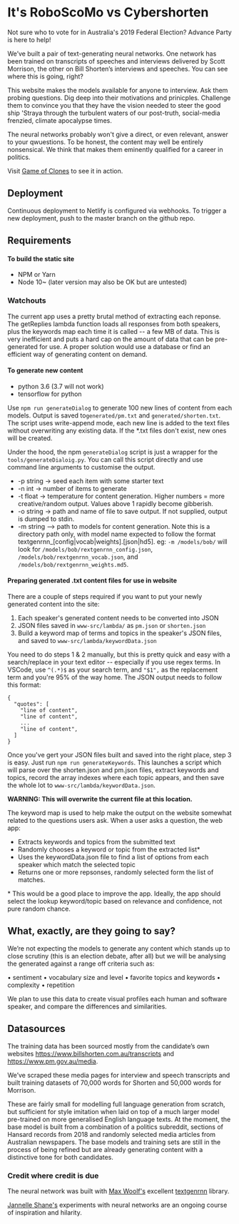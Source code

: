 # It's RoboScoMo vs Cybershorten

Not sure who to vote for in Australia's 2019 Federal Election? Advance Party is here to help!

We’ve built a pair of text-generating neural networks. One network has been trained on transcripts of speeches and interviews delivered by Scott Morrison, the other on Bill Shorten’s interviews and speeches. You can see where this is going, right?

This website makes the models available for anyone to interview. Ask them probing questions. Dig deep into their motivations and prinicples. Challenge them to convince you that they have the vision needed to steer the good ship 'Straya through the turbulent waters of our post-truth, social-media frenzied, climate apocalypse times.

The neural networks probably won't give a direct, or even relevant, answer to your qwuestions. To be honest, the content may well be entirely nonsensical. We think that makes them eminently qualified for a career in politics.

Visit [Game of Clones](https://vote1.advanceparty.com.au) to see it in action.

## Deployment

Continuous deployment to Netlify is configured via webhooks.
To trigger a new deployment, push to the master branch on the github repo.

## Requirements

#### To build the static site

- NPM or Yarn
- Node 10~ (later version may also be OK but are untested)

### Watchouts

The current app uses a pretty brutal method of extracting each reponse. The getReplies lambda function loads all responses from both speakers, plus the keywords map each time it is called -- a few MB of data. This is very inefficient and puts a hard cap on the amount of data that can be pre-generated for use. A proper solution would use a database or find an efficient way of generating content on demand.

#### To generate new content

- python 3.6 (3.7 will not work)
- tensorflow for python

Use `npm run generateDialog` to generate 100 new lines of content from each models.
Output is saved to`generated/pm.txt` and `generated/shorten.txt`. The script uses write-append mode, each new line is added to the text files without overwriting any existing data. If the \*.txt files don't exist, new ones will be created.

Under the hood, the npm `generateDialog` script is just a wrapper for the `tools/generateDialoig.py`. You can call this script directly and use command line arguments to customise the output.

- -p string -> seed each item with some starter text
- -n int -> number of items to generate
- -t float -> temperature for content generation. Higher numbers = more creative/random output. Values above 1 rapidly become gibberish.
- -o string -> path and name of file to save output. If not supplied, output is dumped to stdin.
- -m string --> path to models for content generation. Note this is a directory path only, with model name expected to follow the format textgenrnn\_\[config|vocab|weights\].\[json|hd5\]. eg: `-m /models/bob/` will look for `/models/bob/rextgenrnn_config.json`, `/models/bob/rextgenrnn_vocab.json`, and `/models/bob/rextgenrnn_weights.md5`.

#### Preparing generated .txt content files for use in website

There are a couple of steps required if you want to put your newly generated content into the site:

1. Each speaker's generated content needs to be converted into JSON
2. JSON files saved in `www-src/lambda/` as `pm.json` or `shorten.json`
3. Build a keyword map of terms and topics in the speaker's JSON files, and saved to `www-src/lambda/keywordData.json`

You need to do steps 1 & 2 manually, but this is pretty quick and easy with a search/replace in your text editor -- especially if you use regex terms. In VSCode, use `^(.*)$` as your search term, and `"$1",` as the replacement term and you're 95% of the way home. The JSON output needs to follow this format:

```
{
  "quotes": [
    "line of content",
    "line of content",
    ...
    "line of content",
  ]
}
```

Once you've gert your JSON files built and saved into the right place, step 3 is easy. Just run `npm run generateKeywords`. This launches a script which will parse over the shorten.json and pm.json files, extract keywords and topics, record the array indexes where each topic appears, and then save the whole lot to `www-src/lambda/keywordData.json`.

**WARNING: This will overwrite the current file at this location.**

The keyword map is used to help make the output on the website somewhat related to the questions users ask. When a user asks a question, the web app:

- Extracts keywords and topics from the submitted text
- Randomly chooses a keyword or topic from the extracted list\*
- Uses the keywordData.json file to find a list of options from each speaker which match the selected topic
- Returns one or more repsonses, randomly selected form the list of matches.

\* This would be a good place to improve the app. Ideally, the app should select the lookup keyword/topic based on relevance and confidence, not pure random chance.

## What, exactly, are they going to say?

We’re not expecting the models to generate any content which stands up to close scrutiny (this is an election debate, after all) but we will be analysing the generated against a range off criteria such as:

• sentiment
• vocabulary size and level
• favorite topics and keywords
• complexity
• repetition

We plan to use this data to create visual profiles each human and software speaker, and compare the differences and similarities.

## Datasources

The training data has been sourced mostly from the candidate’s own websites https://www.billshorten.com.au/transcripts and https://www.pm.gov.au/media.

We’ve scraped these media pages for interview and speech transcripts and built training datasets of 70,000 words for Shorten and 50,000 words for Morrison.

These are fairly small for modelling full language generation from scratch, but sufficient for style imitation when laid on top of a much larger model pre-trained on more generalised English language texts. At the moment, the base model is built from a combination of a politics subreddit, sections of Hansard records from 2018 and randomly selected media articles from Australian newspapers. The base models and training sets are still in the process of being refined but are already generating content with a distinctive tone for both candidates.

### Credit where credit is due

The neural network was built with [Max Woolf's](https://minimaxir.com/) excellent [textgenrnn](https://github.com/minimaxir/textgenrnn) library.

[Jannelle Shane's](https://aiweirdness.com/) experiments with neural networks are an ongoing course of inspiration and hilarity.
